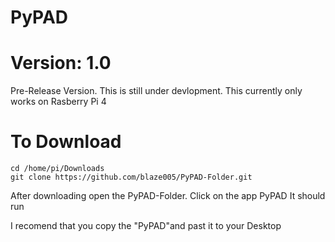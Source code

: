 # PyPAD

# Version: 1.0
Pre-Release Version. This is still under devlopment. This currently only works on Rasberry Pi 4


# To Download

```
cd /home/pi/Downloads
git clone https://github.com/blaze005/PyPAD-Folder.git

```
After downloading open the PyPAD-Folder. Click on the app PyPAD It should run

I recomend that you copy the "PyPAD"and past it to your Desktop

